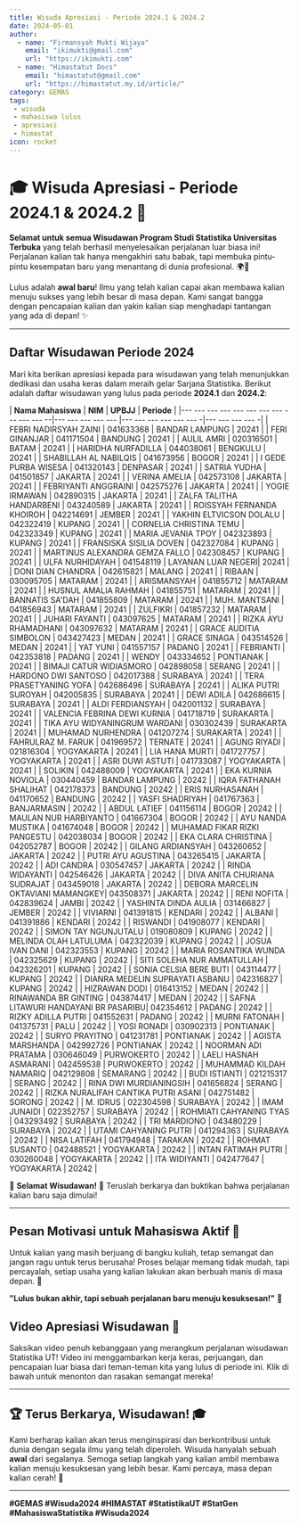 ```yaml
--- 
title: Wisuda Apresiasi - Periode 2024.1 & 2024.2
date: 2024-05-01
author:
  - name: "Firmansyah Mukti Wijaya"
    email: "ikimukti@gmail.com"
    url: "https://ikimukti.com"
  - name: "Himastatut Docs"
    email: "himastatut@gmail.com"
    url: "https://himastatut.my.id/article/"
category: GEMAS
tags: 
 - wisuda
 - mahasiswa lulus
 - apresiasi
 - himastat
icon: rocket
--- 
```


# 🎓 Wisuda Apresiasi - Periode 2024.1 & 2024.2 🚀

**Selamat untuk semua Wisudawan Program Studi Statistika Universitas Terbuka** yang telah berhasil menyelesaikan perjalanan luar biasa ini! Perjalanan kalian tak hanya mengakhiri satu babak, tapi membuka pintu-pintu kesempatan baru yang menantang di dunia profesional. 🌍💼

Lulus adalah **awal baru**! Ilmu yang telah kalian capai akan membawa kalian menuju sukses yang lebih besar di masa depan. Kami sangat bangga dengan pencapaian kalian dan yakin kalian siap menghadapi tantangan yang ada di depan! ✨

--- 

## Daftar Wisudawan Periode 2024

Mari kita berikan apresiasi kepada para wisudawan yang telah menunjukkan dedikasi dan usaha keras dalam meraih gelar Sarjana Statistika. Berikut adalah daftar wisudawan yang lulus pada periode **2024.1** dan **2024.2**:

| **Nama Mahasiswa**               | **NIM**       | **UPBJJ**         | **Periode** |
|--- --- --- --- --- --- --- --- --- --- --- --|--- --- --- --- --- |--- --- --- --- --- --- -|--- --- --- --- -|
| FEBRI NADIRSYAH ZAINI             | 041633368     | BANDAR LAMPUNG    | 20241       |
| FERI GINANJAR                     | 041171504     | BANDUNG           | 20241       |
| AULIL AMRI                        | 020316501     | BATAM             | 20241       |
| HARIDHA NURFADILLA                | 044038061     | BENGKULU          | 20241       |
| SHABILLAH AL NABILQIS             | 041673956     | BOGOR             | 20241       |
| I GEDE PURBA WISESA               | 041320143     | DENPASAR          | 20241       |
| SATRIA YUDHA                      | 041501857     | JAKARTA           | 20241       |
| VERINA AMELIA                     | 042573108     | JAKARTA           | 20241       |
| FEBRIYANTI ANGGRAINI              | 042575276     | JAKARTA           | 20241       |
| YOGIE IRMAWAN                     | 042890315     | JAKARTA           | 20241       |
| ZALFA TALITHA HANDARBENI          | 043240589     | JAKARTA           | 20241       |
| ROISSYAH FERNANDA KHOIROH         | 042214691     | JEMBER            | 20241       |
| YAKHIN ELTVICSON DOLALU           | 042322419     | KUPANG            | 20241       |
| CORNELIA CHRISTINA TEMU           | 042323349     | KUPANG            | 20241       |
| MARIA JEVANIA TPOY                | 042323893     | KUPANG            | 20241       |
| FRANSISKA SISILIA DOVEN           | 042327084     | KUPANG            | 20241       |
| MARTINUS ALEXANDRA GEMZA FALLO    | 042308457     | KUPANG            | 20241       |
| ULFA NURHIDAYAH                   | 041548119     | LAYANAN LUAR NEGERI| 20241      |
| DONI DIAN CHANDRA                 | 042615821     | MALANG            | 20241       |
| RIBAAN                             | 030095705     | MATARAM           | 20241       |
| ARISMANSYAH                        | 041855712     | MATARAM           | 20241       |
| HUSNUL AMALIA RAHMAH              | 041855751     | MATARAM           | 20241       |
| BANNATIS SA'DAH                   | 041855809     | MATARAM           | 20241       |
| MUH. MANTSANI                     | 041856943     | MATARAM           | 20241       |
| ZULFIKRI                           | 041857232     | MATARAM           | 20241       |
| JUHARI FAYANTI                    | 043097625     | MATARAM           | 20241       |
| RIZKA AYU RHAMADHANI              | 043097632     | MATARAM           | 20241       |
| GRACE AUDITIA SIMBOLON            | 043427423     | MEDAN             | 20241       |
| GRACE SINAGA                       | 043514526     | MEDAN             | 20241       |
| YAT YUNI                           | 041557157     | PADANG            | 20241       |
| FEBRIANTI                          | 042353818     | PADANG            | 20241       |
| WENDY                              | 043334652     | PONTIANAK         | 20241       |
| BIMAJI CATUR WIDIASMORO            | 042898058     | SERANG            | 20241       |
| HARDONO DWI SANTOSO               | 042017388     | SURABAYA          | 20241       |
| TERA PRASETYANING YOFA             | 042686496     | SURABAYA          | 20241       |
| ALIKA PUTRI SUROYAH               | 042005835     | SURABAYA          | 20241       |
| DEWI ADILA                         | 042686615     | SURABAYA          | 20241       |
| ALDI FERDIANSYAH                   | 042001132     | SURABAYA          | 20241       |
| VALENCIA FEBRINA DEWI KURNIA      | 041718719     | SURAKARTA         | 20241       |
| TIKA AYU WIDYANINGRUM WARDANI      | 030302439     | SURAKARTA         | 20241       |
| MUHAMAD NURHENDRA                 | 041207274     | SURAKARTA         | 20241       |
| FAHRULRAZ M. FARUK                | 041969572     | TERNATE           | 20241       |
| AGUNG RIYADI                       | 021816304     | YOGYAKARTA        | 20241       |
| LIA HANA MURTI                     | 041727757     | YOGYAKARTA        | 20241       |
| ASRI DUWI ASTUTI                   | 041733087     | YOGYAKARTA        | 20241       |
| SOLIKIN                            | 042488009     | YOGYAKARTA        | 20241       |
| EKA KURNIA NOVIOLA                | 030440459     | BANDAR LAMPUNG    | 20242       |
| IQRA FATHANAH SHALIHAT            | 042178373     | BANDUNG           | 20242       |
| ERIS NURHASANAH                   | 041170652     | BANDUNG           | 20242       |
| YASFI SHADRIYAH                    | 041767363     | BANJARMASIN       | 20242       |
| ABDUL LATIEF                       | 041156114     | BOGOR             | 20242       |
| MAULAN NUR HARBIYANTO              | 041667304     | BOGOR             | 20242       |
| AYU NANDA MUSTIKA                  | 041674048     | BOGOR             | 20242       |
| MUHAMAD FIKAR RIZKI PANGESTU       | 042038034     | BOGOR             | 20242       |
| EKA CLARA CHRISTINA                | 042052787     | BOGOR             | 20242       |
| GILANG ARDIANSYAH                  | 043260652     | JAKARTA           | 20242       |
| PUTRI AYU AGUSTINA                 | 043265415     | JAKARTA           | 20242       |
| ADI CANDRA                         | 030547457     | JAKARTA           | 20242       |
| RINDA WIDAYANTI                    | 042546426     | JAKARTA           | 20242       |
| DIVA ANITA CHURIANA SUDRAJAT       | 043459018     | JAKARTA           | 20242       |
| DEBORA MARCELIN OKTAVIANI MAMANGKEY| 043508371     | JAKARTA           | 20242       |
| RENI NOFITA                        | 042839624     | JAMBI             | 20242       |
| YASHINTA DINDA AULIA               | 031466827     | JEMBER            | 20242       |
| VIVIARNI                           | 041391815     | KENDARI           | 20242       |
| ALBANI                             | 041391886     | KENDARI           | 20242       |
| RISWANDI                           | 041908077     | KENDARI           | 20242       |
| SIMON TAY NGUNJUTALU              | 019080809     | KUPANG            | 20242       |
| MELINDA OLAH LATULUMA              | 042322039     | KUPANG            | 20242       |
| JOSUA IVAN DANI                    | 042323553     | KUPANG            | 20242       |
| MARIA ROSANTIKA WUNDA              | 042325629     | KUPANG            | 20242       |
| SITI SOLEHA NUR AMMATULLAH         | 042326201     | KUPANG            | 20242       |
| SONIA CELSIA BERE BUTI             | 043114477     | KUPANG            | 20242       |
| DIANRA MEDELIN SUPRAYATI ASBANU     | 042316827     | KUPANG            | 20242       |
| HIZRAWAN DODI                       | 016413152     | MEDAN             | 20242       |
| RINAWANDA BR GINTING                | 043874417     | MEDAN             | 20242       |
| SAFNA LITAWURI HANDAYANI BR PASARIBU| 042354612     | PADANG            | 20242       |
| RIZKY ADILLA PUTRI                 | 041552631     | PADANG            | 20242       |
| MURNI FATONAH                       | 041375731     | PALU              | 20242       |
| YOSI RONADI                         | 030902313     | PONTIANAK         | 20242       |
| SURYO PRAYITNO                      | 041231781     | PONTIANAK         | 20242       |
| AGISTA MARSHANDA                    | 042992726     | PONTIANAK         | 20242       |
| NOORMAN ADI PRATAMA                 | 030646049     | PURWOKERTO        | 20242       |
| LAELI HASNAH ASMARANI               | 042459538     | PURWOKERTO        | 20242       |
| MUHAMMAD KILDAH NAMARIQ             | 042129808     | SEMARANG          | 20242       |
| BUDI ISTIANTI                       | 021215317     | SERANG            | 20242       |
| RINA DWI MURDIANINGSIH              | 041656824     | SERANG            | 20242       |
| RIZKA NURALIFAH CANTIKA PUTRI ASANI | 042751482     | SORONG            | 20242       |
| M. IDRUS                            | 022304598     | SURABAYA          | 20242       |
| IMAM JUNAIDI                        | 022352757     | SURABAYA          | 20242       |
| ROHMIATI CAHYANING TYAS             | 043293492     | SURABAYA          | 20242       |
| TRI MARDIONO                         | 043480229     | SURABAYA          | 20242       |
| UTAMI CAHYANING PUTRI               | 041294363     | SURABAYA          | 20242       |
| NISA LATIFAH                         | 041794948     | TARAKAN           | 20242       |
| ROHMAT SUSANTO                      | 042488521     | YOGYAKARTA        | 20242       |
| INTAN FATIMAH PUTRI                 | 030260048     | YOGYAKARTA        | 20242       |
| ITA WIDIYANTI                       | 042477647     | YOGYAKARTA        | 20242       |

👏 **Selamat Wisudawan!** 🎉 Teruslah berkarya dan buktikan bahwa perjalanan kalian baru saja dimulai!

--- 

## Pesan Motivasi untuk Mahasiswa Aktif 🌱

Untuk kalian yang masih berjuang di bangku kuliah, tetap semangat dan jangan ragu untuk terus berusaha! Proses belajar memang tidak mudah, tapi percayalah, setiap usaha yang kalian lakukan akan berbuah manis di masa depan. 💪

**"Lulus bukan akhir, tapi sebuah perjalanan baru menuju kesuksesan!"** 🚀

## Video Apresiasi Wisudawan 🎥

Saksikan video penuh kebanggaan yang merangkum perjalanan wisudawan Statistika UT! Video ini menggambarkan kerja keras, perjuangan, dan pencapaian luar biasa dari teman-teman kita yang lulus di periode ini. Klik di bawah untuk menonton dan rasakan semangat mereka!

<VidStack
  src="https://youtu.be/D5umV-6RvV4"
  title="Wisuda Apresiasi Statistika 2024"
 />

--- 

## 🏆 Terus Berkarya, Wisudawan! 🎓

Kami berharap kalian akan terus menginspirasi dan berkontribusi untuk dunia dengan segala ilmu yang telah diperoleh. Wisuda hanyalah sebuah **awal** dari segalanya. Semoga setiap langkah yang kalian ambil membawa kalian menuju kesuksesan yang lebih besar. Kami percaya, masa depan kalian cerah! 🌟

--- 

**#GEMAS #Wisuda2024 #HIMASTAT #StatistikaUT #StatGen #MahasiswaStatistika #Wisuda2024**


<GitContributors />
<GitChangelog />